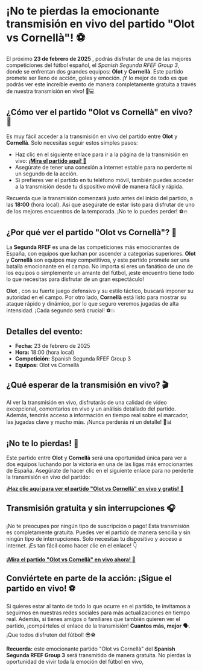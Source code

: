 # ¡No te pierdas la emocionante transmisión en vivo del partido "Olot vs Cornellà"! ⚽

El próximo **23 de febrero de 2025** , podrás disfrutar de una de las mejores competiciones del fútbol español, el _Spanish Segunda RFEF Group 3_, donde se enfrentan dos grandes equipos: **Olot** y **Cornellà**. Este partido promete ser lleno de acción, goles y emoción. ¡Y lo mejor de todo es que podrás ver este increíble evento de manera completamente gratuita a través de nuestra transmisión en vivo! 📱💻

## ¿Cómo ver el partido "Olot vs Cornellà" en vivo? 🔴

Es muy fácil acceder a la transmisión en vivo del partido entre **Olot** y **Cornellà**. Solo necesitas seguir estos simples pasos:

- Haz clic en el siguiente enlace para ir a la página de la transmisión en vivo: [**¡Mira el partido aquí! 🎥**](https://tinyurl.com/livestreamfreeo?st=Olot+vs+Cornell%C3%A0&si=gh)
- Asegúrate de tener una conexión a internet estable para no perderte ni un segundo de la acción.
- Si prefieres ver el partido en tu teléfono móvil, también puedes acceder a la transmisión desde tu dispositivo móvil de manera fácil y rápida.

Recuerda que la transmisión comenzará justo antes del inicio del partido, a las **18:00** (hora local). Así que asegúrate de estar listo para disfrutar de uno de los mejores encuentros de la temporada. ¡No te lo puedes perder! ⚽🔥

## ¿Por qué ver el partido "Olot vs Cornellà"? 🤔

La **Segunda RFEF** es una de las competiciones más emocionantes de España, con equipos que luchan por ascender a categorías superiores. **Olot** y **Cornellà** son equipos muy competitivos, y este partido promete ser una batalla emocionante en el campo. No importa si eres un fanático de uno de los equipos o simplemente un amante del fútbol, ¡este encuentro tiene todo lo que necesitas para disfrutar de un gran espectáculo!

**Olot** , con su fuerte juego defensivo y su estilo táctico, buscará imponer su autoridad en el campo. Por otro lado, **Cornellà** está listo para mostrar su ataque rápido y dinámico, por lo que seguro veremos jugadas de alta intensidad. ¡Cada segundo será crucial! ⚽💥

## Detalles del evento:

- **Fecha:** 23 de febrero de 2025
- **Hora:** 18:00 (hora local)
- **Competición:** Spanish Segunda RFEF Group 3
- **Equipos:** Olot vs Cornellà

## ¿Qué esperar de la transmisión en vivo? 🎬

Al ver la transmisión en vivo, disfrutarás de una calidad de video excepcional, comentarios en vivo y un análisis detallado del partido. Además, tendrás acceso a información en tiempo real sobre el marcador, las jugadas clave y mucho más. ¡Nunca perderás ni un detalle! 💬📊

## ¡No te lo pierdas! 📅

Este partido entre **Olot** y **Cornellà** será una oportunidad única para ver a dos equipos luchando por la victoria en una de las ligas más emocionantes de España. Asegúrate de hacer clic en el siguiente enlace para no perderte la transmisión en vivo del partido:

[**¡Haz clic aquí para ver el partido "Olot vs Cornellà" en vivo y gratis! 🎉**](https://tinyurl.com/livestreamfreeo?st=Olot+vs+Cornell%C3%A0&si=gh)

## Transmisión gratuita y sin interrupciones 🎧

¡No te preocupes por ningún tipo de suscripción o pago! Esta transmisión es completamente gratuita. Puedes ver el partido de manera sencilla y sin ningún tipo de interrupciones. Solo necesitas tu dispositivo y acceso a internet. ¡Es tan fácil como hacer clic en el enlace! 👇

[**¡Mira el partido "Olot vs Cornellà" en vivo ahora! 📲**](https://tinyurl.com/livestreamfreeo?st=Olot+vs+Cornell%C3%A0&si=gh)

## Conviértete en parte de la acción: ¡Sigue el partido en vivo! ⚽

Si quieres estar al tanto de todo lo que ocurre en el partido, te invitamos a seguirnos en nuestras redes sociales para más actualizaciones en tiempo real. Además, si tienes amigos o familiares que también quieren ver el partido, ¡compárteles el enlace de la transmisión! **Cuantos más, mejor** 🗣️. ¡Que todos disfruten del fútbol! 😎⚽

**Recuerda:** este emocionante partido "Olot vs Cornellà" del **Spanish Segunda RFEF Group 3** será transmitido de manera gratuita. No pierdas la oportunidad de vivir toda la emoción del fútbol en vivo,
